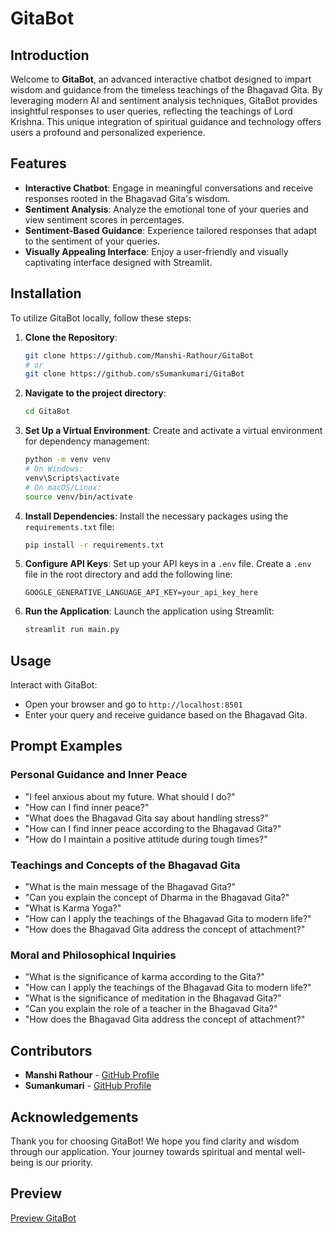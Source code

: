 # GitaBot

## Introduction
Welcome to **GitaBot**, an advanced interactive chatbot designed to impart wisdom and guidance from the timeless teachings of the Bhagavad Gita. By leveraging modern AI and sentiment analysis techniques, GitaBot provides insightful responses to user queries, reflecting the teachings of Lord Krishna. This unique integration of spiritual guidance and technology offers users a profound and personalized experience.

## Features
- **Interactive Chatbot**: Engage in meaningful conversations and receive responses rooted in the Bhagavad Gita's wisdom.
- **Sentiment Analysis**: Analyze the emotional tone of your queries and view sentiment scores in percentages.
- **Sentiment-Based Guidance**: Experience tailored responses that adapt to the sentiment of your queries.
- **Visually Appealing Interface**: Enjoy a user-friendly and visually captivating interface designed with Streamlit.

## Installation
To utilize GitaBot locally, follow these steps:

1. **Clone the Repository**:
   ```bash
   git clone https://github.com/Manshi-Rathour/GitaBot
   # or
   git clone https://github.com/sSumankumari/GitaBot
   ```

2. **Navigate to the project directory**:
   ```bash
   cd GitaBot
   ```

3. **Set Up a Virtual Environment**:
   Create and activate a virtual environment for dependency management:
   ```bash
   python -m venv venv
   # On Windows:
   venv\Scripts\activate
   # On macOS/Linux:
   source venv/bin/activate
   ```

4. **Install Dependencies**:
   Install the necessary packages using the `requirements.txt` file:
   ```bash
   pip install -r requirements.txt
   ```

5. **Configure API Keys**:
   Set up your API keys in a `.env` file. Create a `.env` file in the root directory and add the following line:
   ```env
   GOOGLE_GENERATIVE_LANGUAGE_API_KEY=your_api_key_here
   ```

6. **Run the Application**:
   Launch the application using Streamlit:
   ```bash
   streamlit run main.py
   ```

## Usage
Interact with GitaBot:
- Open your browser and go to `http://localhost:8501`
- Enter your query and receive guidance based on the Bhagavad Gita.

## Prompt Examples

### Personal Guidance and Inner Peace
- "I feel anxious about my future. What should I do?"
- "How can I find inner peace?"
- "What does the Bhagavad Gita say about handling stress?"
- "How can I find inner peace according to the Bhagavad Gita?"
- "How do I maintain a positive attitude during tough times?"

### Teachings and Concepts of the Bhagavad Gita
- "What is the main message of the Bhagavad Gita?"
- "Can you explain the concept of Dharma in the Bhagavad Gita?"
- "What is Karma Yoga?"
- "How can I apply the teachings of the Bhagavad Gita to modern life?"
- "How does the Bhagavad Gita address the concept of attachment?"

### Moral and Philosophical Inquiries
- "What is the significance of karma according to the Gita?"
- "How can I apply the teachings of the Bhagavad Gita to modern life?"
- "What is the significance of meditation in the Bhagavad Gita?"
- "Can you explain the role of a teacher in the Bhagavad Gita?"
- "How does the Bhagavad Gita address the concept of attachment?"



## Contributors
- **Manshi Rathour** - <a href="https://github.com/Manshi-Rathour" target="_blank">GitHub Profile</a>
- **Sumankumari** - <a href="https://github.com/sSumankumari" target="_blank">GitHub Profile</a>

## Acknowledgements
Thank you for choosing GitaBot! We hope you find clarity and wisdom through our application. Your journey towards spiritual and mental well-being is our priority.

## Preview
<a href="https://gita-bot.streamlit.app/" target="_blank">Preview GitaBot</a>
